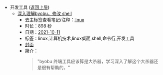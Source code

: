 - 开发工具 ([返回上层](../))
    - [深入理解byobu，修改 shell](https://www.bilibili.com/video/BV1bQ4y1D7Yu)
        - 去主标签查看笔记/注释：[linux](../markmap/linux.html)
        - 时长：898 秒
        - 日期：[2021-10-11](../markmap/202110.html)
        - 标签：linux,计算机技术,linux桌面,shell,命令行,开发工具
        - [封面](http://i1.hdslb.com/bfs/archive/822311a1d64f5e0a6e36aaa6132f8aa0fae059d9.jpg)
        - 简介：
            > "byobu 终端工具应该算是大杀器，学习深入了解这个大杀器还是很有帮助的。"

